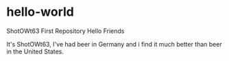 # hello-world
ShotOWt63 First Repository
Hello Friends 

It's ShotOWt63, 
I've had beer in Germany and i find it much better than beer in the United States.
